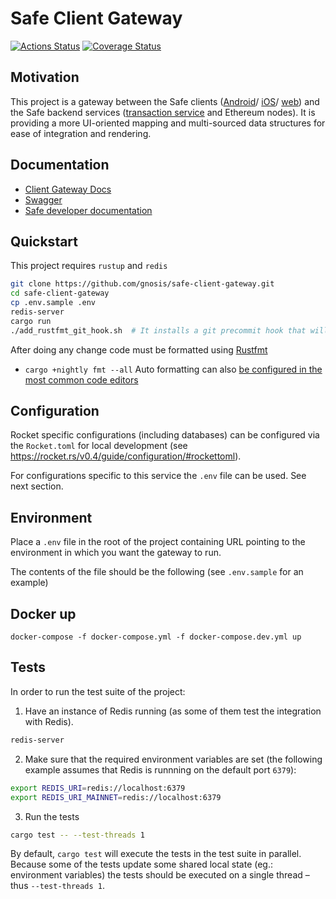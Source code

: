 # Safe Client Gateway
[![Actions Status](https://github.com/gnosis/safe-client-gateway/workflows/safe-client-gateway/badge.svg?branch=main)](https://github.com/gnosis/safe-client-gateway/actions)
[![Coverage Status](https://coveralls.io/repos/github/gnosis/safe-client-gateway/badge.svg)](https://coveralls.io/github/gnosis/safe-client-gateway)

## Motivation

This project is a gateway between the Safe clients ([Android](https://github.com/gnosis/safe-android)/ [iOS](https://github.com/gnosis/safe-ios)/ [web](https://github.com/gnosis/safe-react)) and the Safe backend services ([transaction service](https://github.com/gnosis/safe-transaction-service) and Ethereum nodes). It is providing a more UI-oriented mapping and multi-sourced data structures for ease of integration and rendering.

## Documentation

- [Client Gateway Docs](https://safe.global/safe-client-gateway/)
- [Swagger](https://safe-client.gnosis.io/index.html)
- [Safe developer documentation](https://docs.gnosis.io/safe/)

## Quickstart

This project requires `rustup` and `redis`

```bash
git clone https://github.com/gnosis/safe-client-gateway.git
cd safe-client-gateway
cp .env.sample .env
redis-server
cargo run
./add_rustfmt_git_hook.sh  # It installs a git precommit hook that will autoformat the code on every commit
```

After doing any change code must be formatted using [Rustfmt](https://github.com/rust-lang/rustfmt)
- `cargo +nightly fmt --all`
Auto formatting can also [be configured in the most common code editors](https://github.com/rust-lang/rustfmt#running-rustfmt-from-your-editor)

## Configuration

Rocket specific configurations (including databases) can be configured via the `Rocket.toml` for local development (see https://rocket.rs/v0.4/guide/configuration/#rockettoml).

For configurations specific to this service the `.env` file can be used. See next section.

## Environment

Place a `.env` file in the root of the project containing URL pointing to the environment in which you want the gateway to run.

The contents of the file should be the following (see `.env.sample` for an example)

## Docker up
```
docker-compose -f docker-compose.yml -f docker-compose.dev.yml up
```

## Tests

In order to run the test suite of the project:

1. Have an instance of Redis running (as some of them test the integration with Redis).

```bash
redis-server
```

2. Make sure that the required environment variables are set (the following example assumes that Redis is runnning on the default port `6379`):

```bash
export REDIS_URI=redis://localhost:6379
export REDIS_URI_MAINNET=redis://localhost:6379
```

3. Run the tests

```bash
cargo test -- --test-threads 1
```

By default, `cargo test` will execute the tests in the test suite in parallel. Because some of the tests update some shared local state (eg.: environment variables) the tests should be executed on a single thread – thus `--test-threads 1`.
